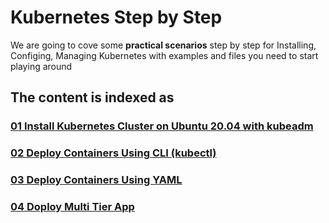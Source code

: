 # Kubernetes Step by Step

We are going to cove some **practical scenarios** step by step for Installing, Configing, Managing Kubernetes with examples and files you need to start playing around

## The content is indexed as

### [01 Install Kubernetes Cluster on Ubuntu 20.04 with kubeadm](https://github.com/AmirDez/kubernetes-practical-scenarios/tree/master/01-Installing-Kuberadm-Ubuntu-20)

### [02 Deploy Containers Using CLI (kubectl)](https://github.com/AmirDez/kubernetes-practical-scenarios/tree/master/02-Deploy-Container-With-CLI)

### [03 Deploy Containers Using YAML](/03-Deploy-Containers-Using-YAML)

### [04 Doploy Multi Tier App](/04-Doploy-Multi-Tier-App)
